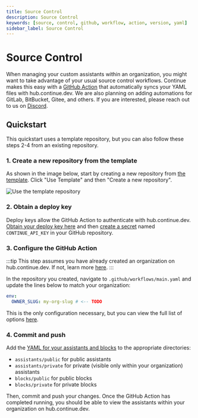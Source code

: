 ```yaml
---
title: Source Control
description: Source Control
keywords: [source, control, github, workflow, action, version, yaml]
sidebar_label: Source Control
---
```


# Source Control

When managing your custom assistants within an organization, you might want to take advantage of your usual source control workflows. Continue makes this easy with a [GitHub Action](https://github.com/continuedev/continue-publish-action) that automatically syncs your YAML files with hub.continue.dev. We are also planning on adding automations for GitLab, BitBucket, Gitee, and others. If you are interested, please reach out to us on [Discord](https://discord.gg/vapESyrFmJ).

## Quickstart

This quickstart uses a template repository, but you can also follow these steps 2-4 from an existing repository.

### 1. Create a new repository from the template

As shown in the image below, start by creating a new repository from [the template](https://github.com/continuedev/continue-hub-template). Click "Use Template" and then "Create a new repository".

![Use the template repository](/img/hub/template-repo.png)

### 2. Obtain a deploy key

Deploy keys allow the GitHub Action to authenticate with hub.continue.dev. [Obtain your deploy key here](https://hub.continue.dev/settings/api-keys) and then [create a secret](https://docs.github.com/en/actions/security-for-github-actions/security-guides/using-secrets-in-github-actions#creating-secrets-for-a-repository) named `CONTINUE_API_KEY` in your GitHub repository.

### 3. Configure the GitHub Action

:::tip
This step assumes you have already created an organization on hub.continue.dev. If not, learn more [here](./governance/creating-an-org.md).
:::

In the repository you created, navigate to `.github/workflows/main.yaml` and update the lines below to match your organization:

```yaml
env:
  OWNER_SLUG: my-org-slug # <-- TODO
```

This is the only configuration necessary, but you can view the full list of options [here](https://github.com/continuedev/continue-publish-action/blob/main/README.md).

### 4. Commit and push

Add the [YAML for your assistants and blocks](/reference) to the appropriate directories:

- `assistants/public` for public assistants
- `assistants/private` for private (visible only within your organization) assistants
- `blocks/public` for public blocks
- `blocks/private` for private blocks

Then, commit and push your changes. Once the GitHub Action has completed running, you should be able to view the assistants within your organization on hub.continue.dev.
